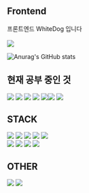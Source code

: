 ## Frontend

프론트엔드  WhiteDog 입니다 </br></br>
<img src="https://img.shields.io/badge/whitedog.lee1004@gmail.com-EA4335?style=flat-square&logo=gmail&logoColor=white"/>

![Anurag's GitHub stats](https://github-readme-stats.vercel.app/api?username=WhiteDog1004&show_icons=true&theme=radical)

## 현재 공부 중인 것
<img src="https://img.shields.io/badge/NextJs-000000?style=flat-square&logo=Next.js&logoColor=white"/> <img src="https://img.shields.io/badge/TypeScript-3178C6?style=flat-square&logo=TypeScript&logoColor=white"/> <img src="https://img.shields.io/badge/Node.js-339933?style=flat-square&logo=node.js&logoColor=white"/> <img src="https://img.shields.io/badge/Storybook-ff69b4?style=flat-square&logo=Storybook&logoColor=white"/> <img src="https://img.shields.io/badge/Figma-131313?style=flat-square&logo=Figma&logoColor=white"/><img src="https://img.shields.io/badge/Docker-1572B6?style=flat-square&logo=Docker&logoColor=white"/>
<img src="https://img.shields.io/badge/Supabase-000000?style=flat-square&logo=Supabase&logoColor=white"/>

## STACK

<img src="https://img.shields.io/badge/HTML5-E34F26?style=flat-square&logo=html5&logoColor=white"/> <img src="https://img.shields.io/badge/CSS-1572B6?style=flat-square&logo=css3&logoColor=white"/> 
<img src="https://img.shields.io/badge/Javascript-F7DF1E?style=flat-square&logo=javascript&logoColor=white"/> <img src="https://img.shields.io/badge/Jquery-0769AD?style=flat-square&logo=jquery&logoColor=white"/>
<img src="https://img.shields.io/badge/React-informational?style=flat-square&logo=react&logoColor=#F7DF1E"/> </br>
<img src="https://img.shields.io/badge/Firebase-informational?style=flat-square&logo=firebase&logoColor=yellow"/> <img src="https://img.shields.io/badge/Github-181717?style=flat-square&logo=github&logoColor=white"/> <img src="https://img.shields.io/badge/Git-181717?style=flat-square&logo=git&logoColor=white"/> <img src="https://img.shields.io/badge/Bootstrap-7952B3?style=flat-square&logo=bootstrap&logoColor=white"/>

## OTHER

<img src="https://img.shields.io/badge/Photoshop-31A8FF?style=flat-square&logo=adobephotoshop&logoColor=white"/> <img src="https://img.shields.io/badge/Illustrator-FF9A00?style=flat-square&logo=adobeillustrator&logoColor=white"/>
